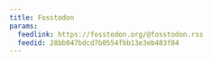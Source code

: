 ```yaml
---
title: Fosstodon
params:
  feedlink: https://fosstodon.org/@fosstodon.rss
  feedid: 28bb047bdcd7b0554fbb13e3eb483f84
---
```

